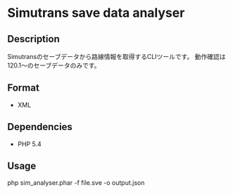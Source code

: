 # Simutrans save data analyser

## Description
Simutransのセーブデータから路線情報を取得するCLIツールです。
動作確認は120.1～のセーブデータのみです。

## Format
- XML

## Dependencies
- PHP 5.4

## Usage
php sim_analyser.phar -f file.sve -o output.json


